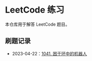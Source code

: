 # LeetCode 练习

本仓库用于解答 LeetCode 题目。

## 刷题记录

- 2023-04-22：[1041. 困于环中的机器人][1041]

  [1041]: https://leetcode.cn/problems/robot-bounded-in-circle/
